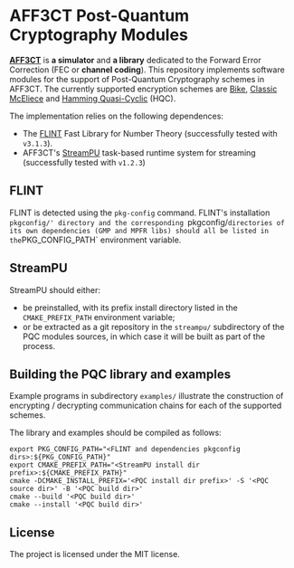 # AFF3CT Post-Quantum Cryptography Modules

[**AFF3CT**](https://aff3ct.github.io/) is **a simulator** and **a library** dedicated to the Forward Error
Correction (FEC or **channel coding**). This repository implements software modules for the support of
Post-Quantum Cryptography schemes in AFF3CT. The currently supported encryption schemes are [Bike](https://bikesuite.org/), [Classic McEliece](https://classic.mceliece.org/index.html) and [Hamming Quasi-Cyclic](https://pqc-hqc.org/) (HQC).

The implementation relies on the following dependences:
- The [FLINT](https://flintlib.org) Fast Library for Number Theory (successfully tested with `v3.1.3`).
- AFF3CT's [StreamPU](https://github.com/aff3ct/StreamPU) task-based runtime system for streaming (successfully tested with `v1.2.3`)

## FLINT
FLINT is detected using the `pkg-config` command. FLINT's installation `pkgconfig/' directory and the corresponding `pkgconfig/` directories of its own dependencies (GMP and MPFR libs) should all be listed in the `PKG_CONFIG_PATH` environment variable.

## StreamPU
StreamPU should either:
- be preinstalled, with its prefix install directory listed in the `CMAKE_PREFIX_PATH` environment variable;
- or be extracted as a git repository in the `streampu/` subdirectory of the PQC modules sources, in which case it will be built as part of the process.

## Building the PQC library and examples
Example programs in subdirectory `examples/` illustrate the construction of encrypting / decrypting communication chains for each of the supported schemes.

The library and examples should be compiled as follows:
```shell
export PKG_CONFIG_PATH="<FLINT and dependencies pkgconfig dirs>:${PKG_CONFIG_PATH}"
export CMAKE_PREFIX_PATH="<StreamPU install dir prefix>:${CMAKE_PREFIX_PATH}"
cmake -DCMAKE_INSTALL_PREFIX='<PQC install dir prefix>' -S '<PQC source dir>' -B '<PQC build dir>'
cmake --build '<PQC build dir>'
cmake --install '<PQC build dir>'
```

## License

The project is licensed under the MIT license.
